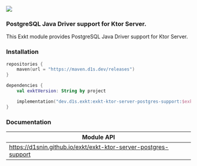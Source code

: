 [![](https://maven.d1s.dev/api/badge/latest/releases/dev/d1s/exkt/exkt-ktor-server-postgres-support?color=40c14a&name=maven.d1s.dev&prefix=v)](https://maven.d1s.dev/#/releases/dev/d1s/exkt/exkt-ktor-server-postgres-support)

### PostgreSQL Java Driver support for Ktor Server.

This Exkt module provides PostgreSQL Java Driver support for Ktor Server.

### Installation

```kotlin
repositories {
    maven(url = "https://maven.d1s.dev/releases")
}

dependencies {
    val exktVersion: String by project

    implementation("dev.d1s.exkt:exkt-ktor-server-postgres-support:$exktVersion")
}
```

### Documentation

| Module API                                                      |
|-----------------------------------------------------------------|
| https://d1snin.github.io/exkt/exkt-ktor-server-postgres-support |